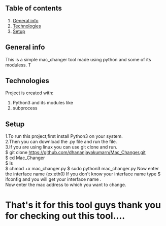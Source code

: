 ## Table of contents
1. [General info](#general-info)
2. [Technologies](#technologies)
3. [Setup](#setup)

## General info
This is a simple mac_changer tool made using python and some of its moduless.
T

## Technologies
Project is created with:
1. Python3 and its modules like
2. subprocess


## Setup
1.To run this project,first install Python3 on your system.<br>
2.Then you can download the .py file and run the file.<br>
3.If you are using linux you can use git clone and run.<br>
$ git clone https://github.com/dhananjayakumarn/Mac_Changer.git <br>
$ cd Mac_Changer  <br>
$ ls <br>
$ chmod +x mac_changer.py
$ sudo python3 mac_changer.py
Now enter the interface name (ex:eth0) 
If you don't know your interface name type $ ifconfig and you will get your interface name .<br>
Now enter the mac address to which you want to change.<br>





# That's it for this tool guys thank you for checking out this tool.... 

